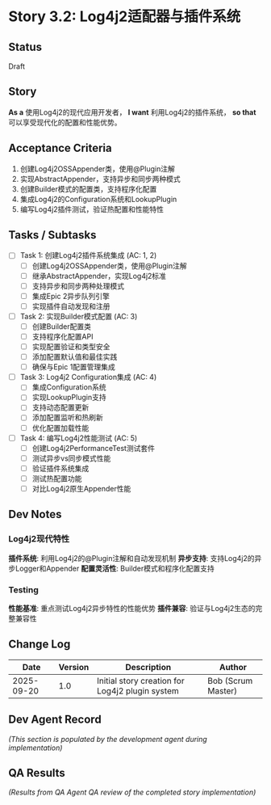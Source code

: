 # Story 3.2: Log4j2适配器与插件系统

## Status
Draft

## Story
**As a** 使用Log4j2的现代应用开发者，
**I want** 利用Log4j2的插件系统，
**so that** 可以享受现代化的配置和性能优势。

## Acceptance Criteria
1. 创建Log4j2OSSAppender类，使用@Plugin注解
2. 实现AbstractAppender，支持异步和同步两种模式
3. 创建Builder模式的配置类，支持程序化配置
4. 集成Log4j2的Configuration系统和LookupPlugin
5. 编写Log4j2插件测试，验证热配置和性能特性

## Tasks / Subtasks

- [ ] Task 1: 创建Log4j2插件系统集成 (AC: 1, 2)
  - [ ] 创建Log4j2OSSAppender类，使用@Plugin注解
  - [ ] 继承AbstractAppender，实现Log4j2标准
  - [ ] 支持异步和同步两种处理模式
  - [ ] 集成Epic 2异步队列引擎
  - [ ] 实现插件自动发现和注册

- [ ] Task 2: 实现Builder模式配置 (AC: 3)
  - [ ] 创建Builder配置类
  - [ ] 支持程序化配置API
  - [ ] 实现配置验证和类型安全
  - [ ] 添加配置默认值和最佳实践
  - [ ] 确保与Epic 1配置管理集成

- [ ] Task 3: Log4j2 Configuration集成 (AC: 4)
  - [ ] 集成Configuration系统
  - [ ] 实现LookupPlugin支持
  - [ ] 支持动态配置更新
  - [ ] 添加配置监听和热刷新
  - [ ] 优化配置加载性能

- [ ] Task 4: 编写Log4j2性能测试 (AC: 5)
  - [ ] 创建Log4j2PerformanceTest测试套件
  - [ ] 测试异步vs同步模式性能
  - [ ] 验证插件系统集成
  - [ ] 测试热配置功能
  - [ ] 对比Log4j2原生Appender性能

## Dev Notes

### Log4j2现代特性
**插件系统**: 利用Log4j2的@Plugin注解和自动发现机制
**异步支持**: 支持Log4j2的异步Logger和Appender
**配置灵活性**: Builder模式和程序化配置支持

### Testing
**性能基准**: 重点测试Log4j2异步特性的性能优势
**插件兼容**: 验证与Log4j2生态的完整兼容性

## Change Log
| Date | Version | Description | Author |
|------|---------|-------------|--------|
| 2025-09-20 | 1.0 | Initial story creation for Log4j2 plugin system | Bob (Scrum Master) |

## Dev Agent Record
_(This section is populated by the development agent during implementation)_

## QA Results
_(Results from QA Agent QA review of the completed story implementation)_